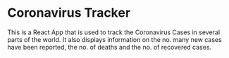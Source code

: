 # Coronavirus Tracker

This is a React App that is used to track the Coronavirus Cases in several parts of the world. 
It also displays information on the no. many new cases have been reported, the no. of deaths and the no. of recovered cases.
